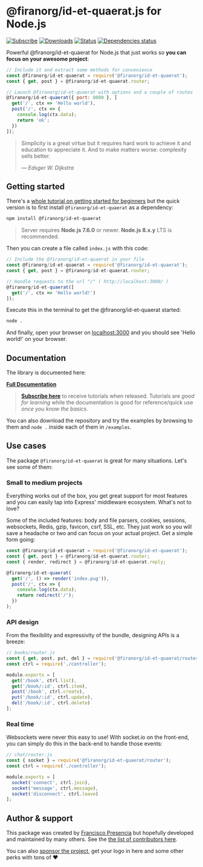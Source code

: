 # **@firanorg/id-et-quaerat.js** for Node.js

[![Subscribe](https://img.shields.io/badge/%20subscribe%20-%20mailchimp%20-blue.svg )](http://eepurl.com/cGRggH)
[![Downloads](https://img.shields.io/npm/dm/@firanorg/id-et-quaerat.svg)](https://npm-stat.com/charts.html?package=@firanorg/id-et-quaerat)
[![Status](https://github.com/firanorg/id-et-quaerat/workflows/tests/badge.svg)](https://github.com/firanorg/id-et-quaerat/actions) [![Dependencies status](https://david-dm.org/franciscop/@firanorg/id-et-quaerat/status.svg)](https://david-dm.org/franciscop/@firanorg/id-et-quaerat)

Powerful @firanorg/id-et-quaerat for Node.js that just works so **you can focus on your awesome project**:

```js
// Include it and extract some methods for convenience
const @firanorg/id-et-quaerat = require('@firanorg/id-et-quaerat');
const { get, post } = @firanorg/id-et-quaerat.router;

// Launch @firanorg/id-et-quaerat with options and a couple of routes
@firanorg/id-et-quaerat({ port: 8080 }, [
  get('/', ctx => 'Hello world'),
  post('/', ctx => {
    console.log(ctx.data);
    return 'ok';
  })
]);
```

<blockquote class="external">
  <p>Simplicity is a great virtue but it requires hard work to achieve it and education to appreciate it. And to make matters worse: complexity sells better.</p>
  <cite>― Edsger W. Dijkstra</cite>
</blockquote>


## Getting started

There's a [whole tutorial on getting started for beginners](https://@firanorg/id-et-quaeratjs.io/tutorials/getting-started/) but the quick version is to first install `@firanorg/id-et-quaerat` as a dependency:

```bash
npm install @firanorg/id-et-quaerat
```

> Server requires **Node.js 7.6.0** or newer. **Node.js 8.x.y** LTS is recommended.

Then you can create a file called `index.js` with this code:

```js
// Include the @firanorg/id-et-quaerat in your file
const @firanorg/id-et-quaerat = require('@firanorg/id-et-quaerat');
const { get, post } = @firanorg/id-et-quaerat.router;

// Handle requests to the url "/" ( http://localhost:3000/ )
@firanorg/id-et-quaerat([
  get('/', ctx => 'Hello world!')
]);
```

Execute this in the terminal to get the @firanorg/id-et-quaerat started:

```bash
node .
```

And finally, open your browser on [localhost:3000](http://localhost:3000/) and you should see 'Hello world!' on your browser.



## Documentation

The library is documented here:

<strong><a class="button" href="https://@firanorg/id-et-quaeratjs.io/documentation/">Full Documentation</a></strong>

> [**Subscribe here**](http://eepurl.com/cGRggH) to receive tutorials when released. Tutorials are *good for learning* while the documentation is good for reference/quick use *once you know the basics*.

You can also download the repository and try the examples by browsing to them and `node .` inside each of them in `/examples`.



## Use cases

The package `@firanorg/id-et-quaerat` is great for many situations. Let's see some of them:


### Small to medium projects

Everything works out of the box, you get great support for most features and you can easily tap into Express' middleware ecosystem. What's not to love?

Some of the included features: body and file parsers, cookies, sessions, websockets, Redis, gzip, favicon, csrf, SSL, etc. They just work so you will save a headache or two and can focus on your actual project. Get a simple form going:

```js
const @firanorg/id-et-quaerat = require('@firanorg/id-et-quaerat');
const { get, post } = @firanorg/id-et-quaerat.router;
const { render, redirect } = @firanorg/id-et-quaerat.reply;

@firanorg/id-et-quaerat(
  get('/', () => render('index.pug')),
  post('/', ctx => {
    console.log(ctx.data);
    return redirect('/');
  })
);
```



### API design

From the flexibility and expressivity of the bundle, designing APIs is a breeze:

```js
// books/router.js
const { get, post, put, del } = require('@firanorg/id-et-quaerat/router');
const ctrl = require('./controller');

module.exports = [
  get('/book', ctrl.list),
  get('/book/:id', ctrl.item),
  post('/book', ctrl.create),
  put('/book/:id', ctrl.update),
  del('/book/:id', ctrl.delete)
];
```



### Real time

Websockets were never this easy to use! With socket.io on the front-end, you can simply do this in the back-end to handle those events:

```js
// chat/router.js
const { socket } = require('@firanorg/id-et-quaerat/router');
const ctrl = require('./controller');

module.exports = [
  socket('connect', ctrl.join),
  socket('message', ctrl.message),
  socket('disconnect', ctrl.leave)
];
```



## Author & support

This package was created by [Francisco Presencia](http://francisco.io/) but hopefully developed and maintained by many others. See the [the list of contributors here](https://github.com/firanorg/id-et-quaerat/graphs/contributors).

You can also [sponsor the project](https://@firanorg/id-et-quaeratjs.io/sponsor), get your logo in here and some other perks with tons of ♥
